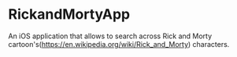 # RickandMortyApp

An iOS application that allows to search across Rick and Morty cartoon's(https://en.wikipedia.org/wiki/Rick_and_Morty) characters.

